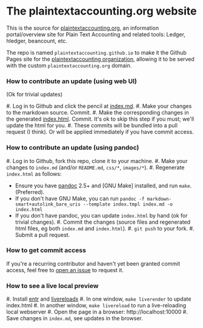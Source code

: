 # The plaintextaccounting.org website

This is the source for [plaintextaccounting.org](http://plaintextaccounting.org),
an information portal/overview site for Plain Text Accounting and
related tools: Ledger, hledger, beancount, etc.

The repo is named `plaintextaccounting.github.io` to make it the
Github Pages site for the 
[plaintextaccounting organization](https://github.com/plaintextaccounting/), 
allowing it to be served with the custom `plaintextaccounting.org` domain.

### How to contribute an update (using web UI)

(Ok for trivial updates)

#. Log in to Github and click the pencil at
   [index.md](https://github.com/plaintextaccounting/plaintextaccounting.github.io/blob/master/index.md).
#. Make your changes to the markdown source. Commit.
#. Make the corresponding changes in the generated [index.html](https://github.com/plaintextaccounting/plaintextaccounting.github.io/blob/master/index.html). Commit.
   It's ok to skip this step if you must; we'll update the html for you.
#. These commits will be bundled into a pull request (I think). 
   Or will be applied immediately if you have commit access.

### How to contribute an update (using pandoc)

#. Log in to Github, fork this repo, clone it to your machine.
#. Make your changes to `index.md` (and/or `README.md`, `css/*`, `images/*`).
#. Regenerate `index.html` as follows:
   - Ensure you have [pandoc] 2.5+ and [GNU Make] installed, and run `make`. (Preferred).
   - If you don't have GNU Make, you can run
     `pandoc -f markdown-smart+autolink_bare_uris --template index.tmpl index.md -o index.html`
   - If you don't have pandoc, you can update `index.html` by hand (ok for trivial changes).
#. Commit the changes (source files and regenerated html files, eg both `index.md` and `index.html`).
#. `git push` to your fork.
#. Submit a pull request.

[pandoc]: http://pandoc.org/installing.html

### How to get commit access

If you're a recurring contributor and haven't yet been granted commit access, 
feel free to [open an issue](https://github.com/plaintextaccounting/plaintextaccounting.github.io/issues/new?title=Contributor+requesting+commit+bit&body=Request+for+commit+access)
to request it.

### How to see a live local preview

#. Install [entr] and [livereloadx]
#. In one window, `make liverender` to update index.html
#. In another window, `make livereload` to run a live-reloading local webserver
#. Open the page in a browser: http://localhost:10000
#. Save changes in `index.md`, see updates in the browser.

[entr]:        http://eradman.com/entrproject/
[livereloadx]: https://nitoyon.github.io/livereloadx

